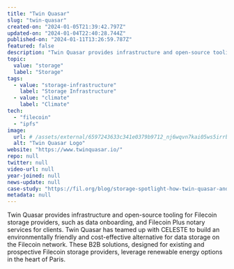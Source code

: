 ```yaml
---
title: "Twin Quasar"
slug: "twin-quasar"
created-on: "2024-01-05T21:39:42.797Z"
updated-on: "2024-01-04T22:40:28.744Z"
published-on: "2024-01-11T13:26:59.787Z"
featured: false
description: "Twin Quasar provides infrastructure and open-source tooling for Filecoin storage providers, such as data onboarding, and Filecoin Plus notary services for clients."
topic:
  value: "storage"
  label: "Storage"
tags:
  - value: "storage-infrastructure"
    label: "Storage Infrastructure"
  - value: "climate"
    label: "Climate"
tech:
  - "filecoin"
  - "ipfs"
image:
  url: # /assets/external/6597243633c341e0379b9712_nj6wqvn7kai05ws5irrbrcma4zz_ctatdako4sxlrio.png
  alt: "Twin Quasar Logo"
website: "https://www.twinquasar.io/"
repo: null
twitter: null
video-url: null
year-joined: null
news-update: null
case-study: "https://fil.org/blog/storage-spotlight-how-twin-quasar-and-celeste-are-bringing-green-data-hosting-to-european-data-storage-clients/"
metadata: null
---
```


Twin Quasar provides infrastructure and open-source tooling for Filecoin storage providers, such as data onboarding, and Filecoin Plus notary services for clients. Twin Quasar has teamed up with CELESTE to build an environmentally friendly and cost-effective alternative for data storage on the Filecoin network. These B2B solutions, designed for existing and prospective Filecoin storage providers, leverage renewable energy options in the heart of Paris.
